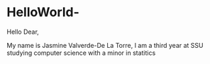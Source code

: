 # HelloWorld-
Hello Dear, 

  My name is Jasmine Valverde-De La Torre, I am a third year at SSU studying 
  computer science with a minor in statitics
  
